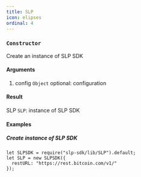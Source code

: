 ```yaml
---
title: SLP
icon: elipses
ordinal: 4
---
```


### `Constructor`

Create an instance of SLP SDK

#### Arguments

1.  config `Object` optional: configuration

#### Result

SLP `SLP`: instance of SLP SDK

#### Examples

##### Create instance of SLP SDK

    let SLPSDK = require("slp-sdk/lib/SLP").default;
    let SLP = new SLPSDK({
      restURL: "https://rest.bitcoin.com/v1/"
    });
